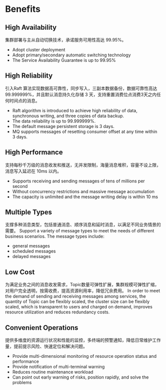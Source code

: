 # Benefits

## High Availability

集群部署与主从自动切换技术，承诺服务可用性高达 99.95%。
* Adopt cluster deployment 
* Adopt primary/secondary automatic switching technology
* The Service Availability Guarantee is up to 99.95%

## High Reliability

引入Raft 算法实现数据高可靠性，同步写入，三副本数据备份，数据可靠性高达 99.999999%，并且默认消息持久化存储 3 天，支持重置消费位点消费3天之内任何时间点的消息。
* Raft algorithm is introduced to achieve high reliability of data, synchronous writing, and three copies of data backup. 
* The data reliability is up to 99.999999%.
* The default message persistent storage is 3 days. 
* MQ supports messages of resetting consumer offset at any time within 3 days.

## High Performance

支持每秒千万级的消息收发和推送，无并发限制，海量消息堆积，容量不设上限，消息写入延迟在 10ms 以内。
* Supports receiving and sending messages of tens of millions per second
* Without concurrency restrictions and massive message accumulation
* The capacity is unlimited and the message writing delay is within 10 ms


## Multiple Types

支撑多种消息类型，包括普通消息、顺序消息和延时消息，以满足不同业务情景的需要。
Support a variety of message types to meet the needs of different business scenarios.
The message types include:
* general messages
* scheduled messages
* delayed messages


## Low Cost

为满足业务之间的消息收发需求，Topic数量可弹性扩展，集群规模可弹性扩缩，对用户完全透明，按需收费，提高资源利用率，降低冗余费用。
In order to meet the demand of sending and receiving messages among services, the quantity of Topic can be flexibly scaled, the cluster size can be flexibly scaled, which is transparent to users and charged on demand, improves resource utilization and reduces redundancy costs.

## Convenient Operations

提供多维度的资源运行状况和性能的监控，多终端的预警通知，降低日常维护工作量，提前提示风险、快速定位和解决问题。
* Provide multi-dimensional monitoring of resource operation status and performance
* Provide notification of multi-terminal warning
* Reduces routine maintenance workload
* Can point out early warning of risks, position rapidly, and solve the problems
